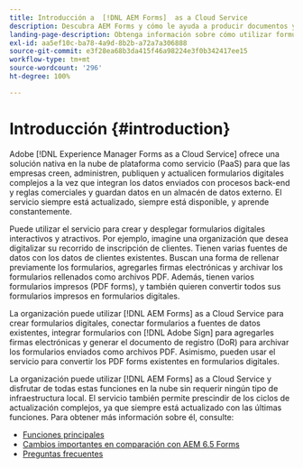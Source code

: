 ```yaml
---
title: Introducción a  [!DNL AEM Forms]  as a Cloud Service
description: Descubra AEM Forms y cómo le ayuda a producir documentos y contenido de formularios preparados para la empresa. Obtenga información sobre Plataforma como servicio (PaaS) y cómo administrar formularios digitales de clase empresarial y procesos empresariales, así como conectar Forms a fuentes de datos actuales.
landing-page-description: Obtenga información sobre cómo utilizar formularios en AEM as a Cloud Service.
exl-id: aa5ef10c-ba78-4a9d-8b2b-a72a7a306888
source-git-commit: e3f28ea68b3da415f46a98224e3f0b342417ee15
workflow-type: tm+mt
source-wordcount: '296'
ht-degree: 100%

---
```


# Introducción {#introduction}

Adobe [!DNL Experience Manager Forms as a Cloud Service] ofrece una solución nativa en la nube de plataforma como servicio (PaaS) para que las empresas creen, administren, publiquen y actualicen formularios digitales complejos a la vez que integran los datos enviados con procesos back-end y reglas comerciales y guardan datos en un almacén de datos externo. El servicio siempre está actualizado, siempre está disponible, y aprende constantemente.

Puede utilizar el servicio para crear y desplegar formularios digitales interactivos y atractivos. Por ejemplo, imagine una organización que desea digitalizar su recorrido de inscripción de clientes. Tienen varias fuentes de datos con los datos de clientes existentes. Buscan una forma de rellenar previamente los formularios, agregarles firmas electrónicas y archivar los formularios rellenados como archivos PDF. Además, tienen varios formularios impresos (PDF forms), y también quieren convertir todos sus formularios impresos en formularios digitales.

La organización puede utilizar [!DNL AEM Forms] as a Cloud Service para crear formularios digitales, conectar formularios a fuentes de datos existentes, integrar formularios con [!DNL Adobe Sign] para agregarles firmas electrónicas y generar el documento de registro (DoR) para archivar los formularios enviados como archivos PDF. Asimismo, pueden usar el servicio para convertir los PDF forms existentes en formularios digitales.

La organización puede utilizar [!DNL AEM Forms] as a Cloud Service y disfrutar de todas estas funciones en la nube sin requerir ningún tipo de infraestructura local. El servicio también permite prescindir de los ciclos de actualización complejos, ya que siempre está actualizado con las últimas funciones. Para obtener más información sobre él, consulte:

* [Funciones principales](key-features.md)
* [Cambios importantes  en comparación con AEM 6.5 Forms](notable-changes.md)
* [Preguntas frecuentes](faq.md)
